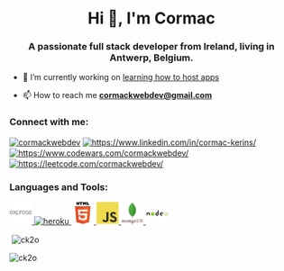 <h1 align="center">Hi 👋, I'm Cormac</h1>
<h3 align="center">A passionate full stack developer from Ireland, living in Antwerp, Belgium.</h3>

- 🔭 I’m currently working on [learning how to host apps](https://github.com/CK2O/todo-mvc-auth-microsoft)

- 📫 How to reach me **cormackwebdev@gmail.com**

<h3 align="left">Connect with me:</h3>
<p align="left">
<a href="https://twitter.com/cormackwebdev" target="blank"><img align="center" src="https://raw.githubusercontent.com/rahuldkjain/github-profile-readme-generator/master/src/images/icons/Social/twitter.svg" alt="cormackwebdev" height="30" width="40" /></a>
<a href="https://linkedin.com/in/https://www.linkedin.com/in/cormac-kerins/" target="blank"><img align="center" src="https://raw.githubusercontent.com/rahuldkjain/github-profile-readme-generator/master/src/images/icons/Social/linked-in-alt.svg" alt="https://www.linkedin.com/in/cormac-kerins/" height="30" width="40" /></a>
<a href=https://www.codewars.com/users/CormacK target="blank"><img align="center" src="https://user-images.githubusercontent.com/98518657/199917279-0974eae9-7215-4668-870f-38a049921f2a.png" alt="https://www.codewars.com/cormackwebdev/" height="30" width="40" /></a>  
<a href="https://www.leetcode.com/https://leetcode.com/cormackwebdev/" target="blank"><img align="center" src="https://raw.githubusercontent.com/rahuldkjain/github-profile-readme-generator/master/src/images/icons/Social/leet-code.svg" alt="https://leetcode.com/cormackwebdev/" height="30" width="40" /></a>
</p>

<h3 align="left">Languages and Tools:</h3>
<p align="left"> <a href="https://expressjs.com" target="_blank" rel="noreferrer"> <img src="https://raw.githubusercontent.com/devicons/devicon/master/icons/express/express-original-wordmark.svg" alt="express" width="40" height="40"/> </a> <a href="https://heroku.com" target="_blank" rel="noreferrer"> <img src="https://www.vectorlogo.zone/logos/heroku/heroku-icon.svg" alt="heroku" width="40" height="40"/> </a> <a href="https://www.w3.org/html/" target="_blank" rel="noreferrer"> <img src="https://raw.githubusercontent.com/devicons/devicon/master/icons/html5/html5-original-wordmark.svg" alt="html5" width="40" height="40"/> </a> <a href="https://developer.mozilla.org/en-US/docs/Web/JavaScript" target="_blank" rel="noreferrer"> <img src="https://raw.githubusercontent.com/devicons/devicon/master/icons/javascript/javascript-original.svg" alt="javascript" width="40" height="40"/> </a> <a href="https://www.mongodb.com/" target="_blank" rel="noreferrer"> <img src="https://raw.githubusercontent.com/devicons/devicon/master/icons/mongodb/mongodb-original-wordmark.svg" alt="mongodb" width="40" height="40"/> </a> <a href="https://nodejs.org" target="_blank" rel="noreferrer"> <img src="https://raw.githubusercontent.com/devicons/devicon/master/icons/nodejs/nodejs-original-wordmark.svg" alt="nodejs" width="40" height="40"/> </a> </p>

<p>&nbsp;<img align="center" src="https://github-readme-stats.vercel.app/api?username=ck2o&show_icons=true&locale=en" alt="ck2o" /></p>

<p><img align="center" src="https://github-readme-streak-stats.herokuapp.com/?user=ck2o&" alt="ck2o" /></p>

